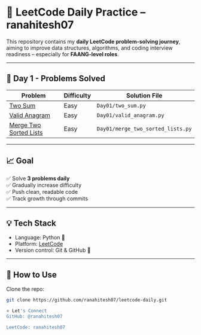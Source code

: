 # 📘 LeetCode Daily Practice – ranahitesh07

This repository contains my **daily LeetCode problem-solving journey**, aiming to improve data structures, algorithms, and coding interview readiness – especially for **FAANG-level roles**.

---

## 📅 Day 1 - Problems Solved

| Problem                                                                        | Difficulty | Solution File                      |
|--------------------------------------------------------------------------------|------------|------------------------------------|
| [Two Sum](https://leetcode.com/problems/two-sum)                               |    Easy    | `Day01/two_sum.py`                 |
| [Valid Anagram](https://leetcode.com/problems/valid-anagram)                   |    Easy    | `Day01/valid_anagram.py`           |
| [Merge Two Sorted Lists](https://leetcode.com/problems/merge-two-sorted-lists) |    Easy    | `Day01/merge_two_sorted_lists.py`  |

---

## 📈 Goal

✅ Solve **3 problems daily**  
✅ Gradually increase difficulty  
✅ Push clean, readable code  
✅ Track growth through commits

---

## 💡 Tech Stack

- Language: Python 🐍
- Platform: [LeetCode](https://leetcode.com/)
- Version control: Git & GitHub 🔧

---

## 🚀 How to Use

Clone the repo:

```bash
git clone https://github.com/ranahitesh07/leetcode-daily.git

⭐️ Let's Connect
GitHub: @ranahitesh07

LeetCode: ranahitesh07